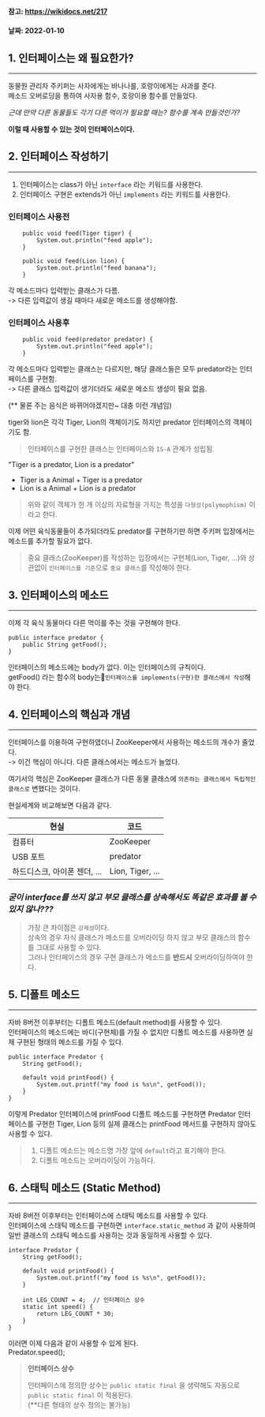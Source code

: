 #### 참고: https://wikidocs.net/217
#### 날짜: 2022-01-10

## 1. 인터페이스는 왜 필요한가?
- - -
동물원 관리자 주키퍼는 사자에게는 바나나를, 호랑이에게는 사과를 준다.  
메소드 오버로딩을 통하여 사자용 함수, 호랑이용 함수를 만들었다.  

*근데 만약 다른 동물들도 각기 다른 먹이가 필요할 때는? 함수를 계속 만들것인가?*

**이럴 때 사용할 수 있는 것이 인터페이스이다.**

## 2. 인터페이스 작성하기
- - -
1. 인터페이스는 class가 아닌 `interface` 라는 키워드를 사용한다.
2. 인터페이스 구현은 extends가 아닌 `implements` 라는 키워드를 사용한다.

### 인터페이스 사용전
```
    public void feed(Tiger tiger) {
        System.out.println("feed apple");
    }

    public void feed(Lion lion) {
        System.out.println("feed banana");
    }
```
각 메소드마다 입력받는 클래스가 다름.  
-> 다른 입력값이 생길 때마다 새로운 메소드를 생성해야함.

### 인터페이스 사용후
```
    public void feed(predator predator) {
        System.out.println("feed apple");
    }
```
각 메소드마다 입력받는 클래스는 다르지만, 해당 클래스들은 모두 predator라는 인터페이스를 구현함.  
-> 다른 클래스 입력값이 생기더라도 새로운 메소드 생성이 필요 없음.

(** 물론 주는 음식은 바뀌어야겠지만~ 대충 이런 개념임)

tiger와 lion은 각각 Tiger, Lion의 객체이기도 하지만 predator 인터페이스의 객체이기도 함.
> 인터페이스를 구현한 클래스는 인터페이스와 `IS-A` 관계가 성립됨.  

"Tiger is a predator, Lion is a predator"

* Tiger is a Animal + Tiger is a predator
* Lion is a Animal + Lion is a predator

> 위와 같이 객체가 한 개 이상의 자료형을 가지는 특성을 `다형성(polymophism)` 이라고 한다.

이제 어떤 육식동물들이 추가되더라도 predator를 구현하기만 하면 주키퍼 입장에서는 메소드를 추가할 필요가 없다.

> 중요 클래스(ZooKeeper)를 작성하는 입장에서는 구현체(Lion, Tiger, ...)와 상관없이 `인터페이스를 기준`으로 `중요 클래스`를 작성해야 한다.


## 3. 인터페이스의 메소드
- - -
이제 각 육식 동물마다 다른 먹이를 주는 것을 구현해야 한다.

```
public interface predator {
    public String getFood();
}
```

인터페이스의 메소드에는 body가 없다. 이는 인터페이스의 규칙이다.  
getFood() 라는 함수의 body는`인터페이스를 implements(구현)한 클래스에서 작성`해야 한다.

## 4. 인터페이스의 핵심과 개념
- - - 
인터페이스를 이용하여 구현하였더니 ZooKeeper에서 사용하는 메소드의 개수가 줄었다.  
-> 이건 핵심이 아니다. 다른 클래스에서는 메소드가 늘었다.

여기서의 핵심은 ZooKeeper 클래스가 다른 동물 클래스에 `의존하는 클래스에서 독립적인 클래스로` 변했다는 것이다.

현실세계와 비교해보면 다음과 같다.

|현실|코드|
|-----|-----|
|컴퓨터|ZooKeeper|
|USB 포트|predator|
|하드디스크, 아이폰 젠더, ...|Lion, Tiger, ...|

### ***굳이 interface를 쓰지 않고 부모 클래스를 상속해서도 똑같은 효과를 볼 수 있지 않나???***
> 가장 큰 차이점은 `강제성`이다.  
상속의 경우 자식 클래스가 메소드를 오버라이딩 하지 않고 부모 클래스의 함수를 그대로 사용할 수 있다.  
그러나 인터페이스의 경우 구현 클래스가 메소드를 **반드시** 오버라이딩하여야 한다.


## 5. 디폴트 메소드
- - -
자바 8버전 이후부터는 디폴트 메소드(default method)를 사용할 수 있다.  
인터페이스의 메소드에는 바디(구현체)를 가질 수 없지만 디폴트 메소드를 사용하면 실제 구현된 형태의 메소드를 가질 수 있다.

```
public interface Predator {
    String getFood();

    default void printFood() {
        System.out.printf("my food is %s\n", getFood());
    }
}
```

이렇게 Predator 인터페이스에 printFood 디폴트 메소드를 구현하면 Predator 인터페이스를 구현한 Tiger, Lion 등의 실제 클래스는 printFood 메서드를 구현하지 않아도 사용할 수 있다.  

> 1. 디폴트 메소드는 메소드명 가장 앞에 `default`라고 표기해야 한다.
> 2. 디폴트 메소드는 오버라이딩이 가능하다.

## 6. 스태틱 메소드 (Static Method)
- - -
자바 8버전 이후부터는 인터페이스에 스태틱 메소드를 사용할 수 있다.  
인터페이스에 스태틱 메소드를 구현하면 `interface.static_method` 과 같이 사용하여 일반 클래스의 스태틱 메소드를 사용하는 것과 동일하게 사용할 수 있다.

```
interface Predator {
    String getFood();

    default void printFood() {
        System.out.printf("my food is %s\n", getFood());
    }

    int LEG_COUNT = 4;  // 인터페이스 상수
    static int speed() {
        return LEG_COUNT * 30;
    }
}
```

이러면 이제 다음과 같이 사용할 수 있게 된다.  
    Predator.speed();

> **인터페이스 상수**  
> 
>인터페이스에 정의한 상수는 `public static final` 을 생략해도 자동으로 `public static final` 이 적용된다.  
(**다른 형태의 상수 정의는 불가능)